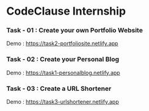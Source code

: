 # CodeClause Internship

### Task - 01 : Create your own Portfolio Website
Demo : https://task2-portfoliosite.netlify.app

### Task - 02 : Create your Personal Blog
Demo : https://task1-personalblog.netlify.app

### Task - 03 : Create a URL Shortener
Demo : https://task3-urlshortener.netlify.app


